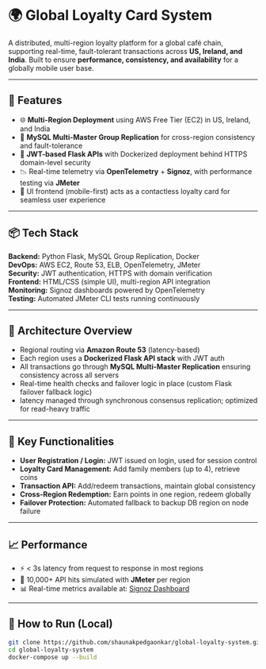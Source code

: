 # 🌍 Global Loyalty Card System

A distributed, multi-region loyalty platform for a global café chain, supporting real-time, fault-tolerant transactions across **US, Ireland, and India**. Built to ensure **performance, consistency, and availability** for a globally mobile user base.

---

## 🚀 Features

- 🌐 **Multi-Region Deployment** using AWS Free Tier (EC2) in US, Ireland, and India
- 🔁 **MySQL Multi-Master Group Replication** for cross-region consistency and fault-tolerance
- 🔐 **JWT-based Flask APIs** with Dockerized deployment behind HTTPS domain-level security
- 📉 Real-time telemetry via **OpenTelemetry** + **Signoz**, with performance testing via **JMeter**
- 📱 UI frontend (mobile-first) acts as a contactless loyalty card for seamless user experience

---

## 📦 Tech Stack

**Backend:** Python Flask, MySQL Group Replication, Docker  
**DevOps:** AWS EC2, Route 53, ELB, OpenTelemetry, JMeter  
**Security:** JWT authentication, HTTPS with domain verification  
**Frontend:** HTML/CSS (simple UI), multi-region API integration  
**Monitoring:** Signoz dashboards powered by OpenTelemetry  
**Testing:** Automated JMeter CLI tests running continuously

---

## 🔧 Architecture Overview

- Regional routing via **Amazon Route 53** (latency-based)
- Each region uses a **Dockerized Flask API stack** with JWT auth
- All transactions go through **MySQL Multi-Master Replication** ensuring consistency across all servers
- Real-time health checks and failover logic in place (custom Flask failover fallback logic)
- latency managed through synchronous consensus replication; optimized for read-heavy traffic


---

## 🔐 Key Functionalities

- **User Registration / Login:** JWT issued on login, used for session control
- **Loyalty Card Management:** Add family members (up to 4), retrieve coins
- **Transaction API:** Add/redeem transactions, maintain global consistency
- **Cross-Region Redemption:** Earn points in one region, redeem globally
- **Failover Protection:** Automated fallback to backup DB region on node failure

---

## 📈 Performance

- ⚡ < 3s latency from request to response in most regions
- 🧪 10,000+ API hits simulated with **JMeter** per region
- 📊 Real-time metrics available at: [Signoz Dashboard](https://observe.pastav.com/)

---

## 🧪 How to Run (Local)

```bash
git clone https://github.com/shaunakpedgaonkar/global-loyalty-system.git
cd global-loyalty-system
docker-compose up --build

